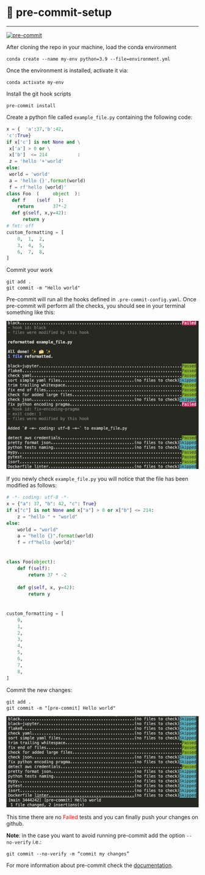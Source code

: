 # 📕 pre-commit-setup
----------------------------------------------------------------
[![pre-commit](https://img.shields.io/badge/pre--commit-enabled-brightgreen?logo=pre-commit&logoColor=white)](https://github.com/pre-commit/pre-commit)

After cloning the repo in your machine, load the conda environment
```shell
conda create --name my-env python=3.9 --file=environment.yml
```

Once the environment is installed, activate it via:
```shell
conda activate my-env
```

Install the git hook scripts
```shell
pre-commit install
```

Create a python file called `example_file.py` containing the following code:
```python
x = {  'a':37,'b':42,
'c':True}
if x['c'] is not None and \
 x['a'] > 0 or \
 x['b']  <= 214           :
 z = 'hello '+'world'
else:
 world = 'world'
 a = 'hello {}'.format(world)
 f = rf'hello {world}'
class Foo  (     object  ):
  def f    (self   ):
    return       37*-2
  def g(self, x,y=42):
      return y
# fmt: off
custom_formatting = [
    0,  1,  2,
    3,  4,  5,
    6,  7,  8,
]
```

Commit your work

```shell
git add .
git commit -m "Hello world"
```

Pre-commit will run all the hooks defined in `.pre-commit-config.yaml`. Once pre-commit will perform all the checks, you should see in your terminal something like this:

![before pre-commit](./images/before.png)

If you newly check `example_file.py` you will notice that the file has been modified as follows:

```python
# -*- coding: utf-8 -*-
x = {"a": 37, "b": 42, "c": True}
if x["c"] is not None and x["a"] > 0 or x["b"] <= 214:
    z = "hello " + "world"
else:
    world = "world"
    a = "hello {}".format(world)
    f = rf"hello {world}"


class Foo(object):
    def f(self):
        return 37 * -2

    def g(self, x, y=42):
        return y


custom_formatting = [
    0,
    1,
    2,
    3,
    4,
    5,
    6,
    7,
    8,
]
```

Commit the new changes:

```shell
git add .
git commit -m "[pre-commit] Hello world"
```

![after pre-commit](./images/after.png)

This time there are no <span style="color:red">Failed</span> tests and you can finally push your changes on github.

**Note**: in the case you want to avoid running pre-commit add the option `--no-verify` i.e.:
```shell
git commit --no-verify -m “commit my changes”
```

For more information about pre-commit check the [documentation](https://pre-commit.com).
